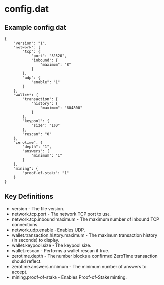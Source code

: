 # config.dat

## Example config.dat

```text
{
    "version": "1",
    "network": {
        "tcp": {
            "port": "39520",
            "inbound": {
                "maximum": "8"
            }
        },
        "udp": {
            "enable": "1"
        }
    },
    "wallet": {
        "transaction": {
            "history": {
                "maximum": "604800"
            }
        },
        "keypool": {
            "size": "100"
        },
        "rescan": "0"
    },
    "zerotime": {
        "depth": "1",
        "answers": {
            "minimum": "1"
        }
    },
    "mining": {
        "proof-of-stake": "1"
    }
}
```

## Key Definitions

* version - The file version.
* network.tcp.port - The network TCP port to use.
* network.tcp.inbound.maximum - The maximum number of inbound TCP connections.
* network.udp.enable - Enables UDP.
* wallet.transaction.history.maximum - The maximum transaction history \(in seconds\) to display.
* wallet.keypool.size - The keypool size.
* wallet.rescan - Performs a wallet rescan if true.
* zerotime.depth - The number blocks a confirmed ZeroTime transaction should reflect.
* zerotime.answers.minimum - The minimum number of answers to accept.
* mining.proof-of-stake - Enables Proof-of-Stake minting.

